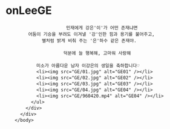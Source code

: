 # onLeeGE

<!DOCTYPE html>
  <html lang="ko">
    <head>
      <meta charset="UTF-8 />
      <title>Automatical Slide In Vertically</title>
      <link rel="stylesheet" href="css/style.css" />
    </head>
    <body>
      <div class="wrap">
        <div class="slide">
          <ul>
                          
                       민재에게 강은'이'가 어떤 존재냐면
         어둠이 기승을 부려도 이겨낼 '강'인한 힘과 용기를 불어주고,
              별처럼 밝게 비춰 주는 '은'하수 같은 존재야.

                      덕분에 늘 행복해, 고마워 사랑해
                          
            미소가 아름다운 남자 이강은의 생일을 축하합니다♡
            <li><img src="GE/01.jpg" alt="GE01" /></li>  
            <li><img src="GE/02.jpg" alt="GE02" /></li>  
            <li><img src="GE/03.jpg" alt="GE03" /></li>  
            <li><img src="GE/04.jpg" alt="GE04" /></li>
            <li><img src="GE/960420.mp4" alt="GE04" /></li>
          </ul>
        </div>
      </div>
    </body>
  </html>

